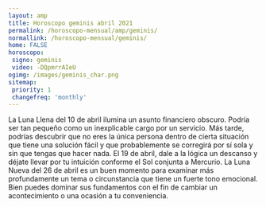 ```yaml
---
layout: amp
title: Horoscopo geminis abril 2021 
permalink: /horoscopo-mensual/amp/geminis/
normallink: /horoscopo-mensual/geminis/
home: FALSE
horoscopo:
 signo: geminis
 video: -DQpmrrAIeU
ogimg: /images/geminis_char.png
sitemap:
 priority: 1
 changefreq: 'monthly'
---
```



La Luna Llena del 10 de abril ilumina un asunto financiero obscuro. Podría ser tan pequeño como un inexplicable cargo por un servicio. Más tarde, podrías descubrir que no eres la única persona dentro de cierta situación que tiene una solución fácil y que probablemente se corregirá por sí sola y sin que tengas que hacer nada. El 19 de abril, dale a la lógica un descanso y déjate llevar por tu intuición conforme el Sol conjunta a Mercurio. La Luna Nueva del 26 de abril es un buen momento para examinar más profundamente un tema o circunstancia que tiene un fuerte tono emocional. Bien puedes dominar sus fundamentos con el fin de cambiar un acontecimiento o una ocasión a tu conveniencia.